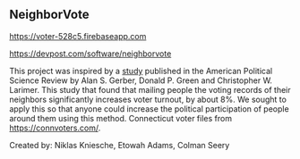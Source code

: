 ## NeighborVote

https://voter-528c5.firebaseapp.com

https://devpost.com/software/neighborvote

This project was inspired by a [study](https://isps.yale.edu/research/publications/isps08-001) published in the American Political Science Review by Alan S. Gerber, Donald P. Green and Christopher W. Larimer. This study that found that mailing people the voting records of their neighbors significantly increases voter turnout, by about 8%. We sought to apply this so that anyone could increase the political participation of people around them using this method. Connecticut voter files from https://connvoters.com/.



Created by: Niklas Kniesche, Etowah Adams, Colman Seery
